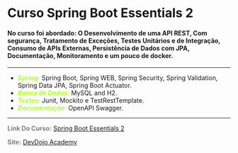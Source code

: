 # Curso Spring Boot Essentials 2

#### No curso foi abordado: O Desenvolvimento de uma API REST, Com segurança, Tratamento de Exceções, Testes Unitários e de Integração, Consumo de APIs Externas, Persistência de Dados com JPA, Documentação, Monitoramento e um pouco de docker.

***

- <span style="color: greenyellow">***Spring:***</span> Spring Boot, Spring WEB, Spring Security, Spring Validation, Spring Data JPA, Spring Boot Actuator.
- <span style="color: greenyellow">***Banco de Dados:***</span> MySQL and H2.
- <span style="color: greenyellow">***Testes:***</span> Junit, Mockito e TestRestTemplate.
- <span style="color: greenyellow">***Documentação:***</span> OpenAPI Swagger.

___

<span style="color: gray">**Link Do Curso:**</span> [Spring Boot Essentials 2](https://www.youtube.com/playlist?list=PL62G310vn6nFBIxp6ZwGnm8xMcGE3VA5H)

<span style="color: gray">**Site:**</span> [DevDojo Academy](https://devdojo.academy/)
